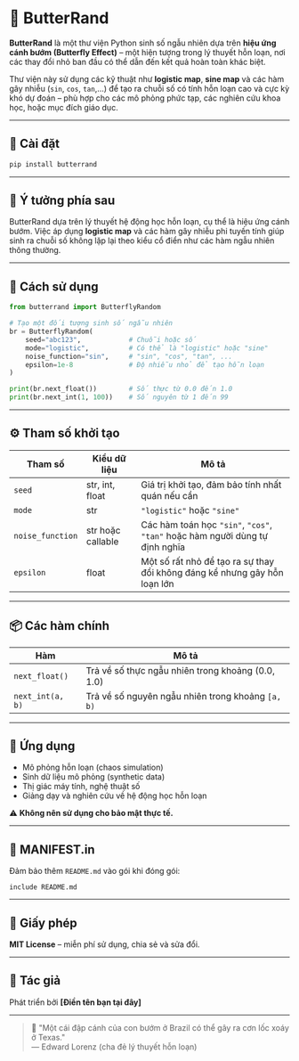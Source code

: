 # 🦋 ButterRand

**ButterRand** là một thư viện Python sinh số ngẫu nhiên dựa trên **hiệu ứng cánh bướm (Butterfly Effect)** – một hiện tượng trong lý thuyết hỗn loạn, nơi các thay đổi nhỏ ban đầu có thể dẫn đến kết quả hoàn toàn khác biệt.

Thư viện này sử dụng các kỹ thuật như **logistic map**, **sine map** và các hàm gây nhiễu (`sin`, `cos`, `tan`,...) để tạo ra chuỗi số có tính hỗn loạn cao và cực kỳ khó dự đoán – phù hợp cho các mô phỏng phức tạp, các nghiên cứu khoa học, hoặc mục đích giáo dục.

---

## 🚀 Cài đặt

```bash
pip install butterrand
```

---

## 🧠 Ý tưởng phía sau

ButterRand dựa trên lý thuyết hệ động học hỗn loạn, cụ thể là hiệu ứng cánh bướm. Việc áp dụng **logistic map** và các hàm gây nhiễu phi tuyến tính giúp sinh ra chuỗi số không lặp lại theo kiểu cổ điển như các hàm ngẫu nhiên thông thường.

---

## 🔧 Cách sử dụng

```python
from butterrand import ButterflyRandom

# Tạo một đối tượng sinh số ngẫu nhiên
br = ButterflyRandom(
    seed="abc123",            # Chuỗi hoặc số
    mode="logistic",          # Có thể là "logistic" hoặc "sine"
    noise_function="sin",     # "sin", "cos", "tan", ...
    epsilon=1e-8              # Độ nhiễu nhỏ để tạo hỗn loạn
)

print(br.next_float())        # Số thực từ 0.0 đến 1.0
print(br.next_int(1, 100))    # Số nguyên từ 1 đến 99
```

---

## ⚙️ Tham số khởi tạo

| Tham số          | Kiểu dữ liệu       | Mô tả                                                                 |
|------------------|--------------------|----------------------------------------------------------------------|
| `seed`           | str, int, float    | Giá trị khởi tạo, đảm bảo tính nhất quán nếu cần                    |
| `mode`           | str                | `"logistic"` hoặc `"sine"`                                          |
| `noise_function` | str hoặc callable  | Các hàm toán học `"sin"`, `"cos"`, `"tan"` hoặc hàm người dùng tự định nghĩa |
| `epsilon`        | float              | Một số rất nhỏ để tạo ra sự thay đổi không đáng kể nhưng gây hỗn loạn lớn |

---

## 📦 Các hàm chính

| Hàm               | Mô tả                                                |
|------------------|------------------------------------------------------|
| `next_float()`   | Trả về số thực ngẫu nhiên trong khoảng (0.0, 1.0)    |
| `next_int(a, b)` | Trả về số nguyên ngẫu nhiên trong khoảng `[a, b)`    |

---

## 🧪 Ứng dụng

- Mô phỏng hỗn loạn (chaos simulation)
- Sinh dữ liệu mô phỏng (synthetic data)
- Thị giác máy tính, nghệ thuật số
- Giảng dạy và nghiên cứu về hệ động học hỗn loạn

⚠️ **Không nên sử dụng cho bảo mật thực tế.**

---

## 📁 MANIFEST.in

Đảm bảo thêm `README.md` vào gói khi đóng gói:

```text
include README.md
```

---

## 📄 Giấy phép

**MIT License** – miễn phí sử dụng, chia sẻ và sửa đổi.

---

## 👤 Tác giả

Phát triển bởi **[Điền tên bạn tại đây]**

---

> 🦋 "Một cái đập cánh của con bướm ở Brazil có thể gây ra cơn lốc xoáy ở Texas."  
> — Edward Lorenz (cha đẻ lý thuyết hỗn loạn)
